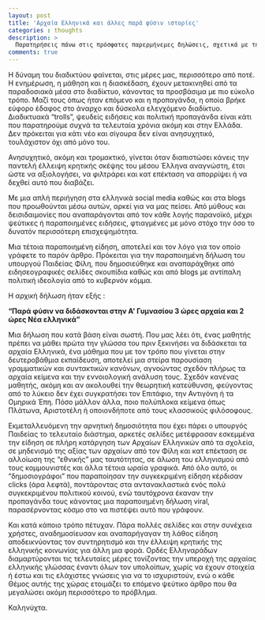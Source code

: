 ```yaml
---
layout: post
title: 'Αρχαία Ελληνικά και άλλες παρά φύσιν ιστορίες'
categories : thoughts
description: >
  Παρατηρήσεις πάνω στις πρόσφατες παρερμήνεμες δηλώσεις, σχετικά με την διδασκαλία των αρχαίων στο Λύκειο
comments: true
---
```


Η δύναμη του διαδικτύου φαίνεται, στις μέρες μας, περισσότερο από ποτέ. Η ενημέρωση, η μάθηση και η διασκέδαση, έχουν μετακινηθεί από τα παραδοσιακά μέσα στο διαδίκτυο, κάνοντας τα προσβάσιμα με πιο εύκολο τρόπο. Μαζί τους όπως ήταν επόμενο και η προπαγάνδα, η οποία βρήκε εύφορο έδαφος στο άναρχο και δύσκολα ελεγχόμενο διαδίκτυο. Διαδικτυακά “trolls”, ψευδείς ειδήσεις και πολιτική προπαγάνδα είναι κάτι που παρατηρούμε συχνά τα τελευταία χρόνια ακόμη και στην Ελλάδα. Δεν πρόκειται για κάτι νέο και σίγουρα δεν είναι ανησυχητικό, τουλάχιστον όχι από μόνο του.

Ανησυχητικό, ακόμη και τρομακτικό, γίνεται όταν διαπιστώσει κάνεις την παντελή έλλειψη κρητικής σκέψης του μέσου Έλληνα αναγνώστη, έτσι ώστε να αξιολογήσει, να φιλτράρει και κατ επέκταση να απορρίψει ή να δεχθεί αυτό που διαβάζει.

Με μια απλή περιήγηση στα ελληνικά social media καθώς και στα blogs που προωθούνται μέσω αυτών, αρκεί για να μας πείσει. Από μύθους και δεισιδαιμονίες που αναπαράγονται από τον κάθε λογής παρανοϊκό, μέχρι ψεύτικες ή παραποιημένες ειδήσεις, φτιαγμένες με μόνο στόχο την όσο το δυνατόν περισσότερη επισχεψημότητα.

Μια τέτοια παραποιημένη είδηση, αποτελεί και τον λόγο για τον οποίο γράφετε το παρόν άρθρο. Πρόκειται για την παραποιημένη δήλωση του υπουργού Παιδείας Φίλη, που δημοσιεύθηκε και αναπαράχθηκε από ειδησεογραφικές σελίδες σκουπίδια καθώς και από blogs με αντίπαλη πολιτική ιδεολογία από το κυβερνόν κόμμα.

Η αρχική δήλωση ήταν εξής :

<strong>“Παρά φύσιν να διδάσκονται στην Α' Γυμνασίου 3 ώρες αρχαία και 2 ώρες Νέα ελληνικά”</strong>

Μια δήλωση που κατά βάση είναι σωστή. Που μας λέει ότι, ένας μαθητής πρέπει να μάθει πρώτα την γλώσσα του πριν ξεκινήσει να διδάσκεται τα αρχαία Ελληνικά, ένα μάθημα που με τον τρόπο που γίνεται στην δευτεροβάθμια εκπαίδευση, αποτελεί μια στείρα παρουσίαση γραμματικών και συντακτικών κανόνων, αγνοώντας σχεδόν πλήρως τα αρχαία κείμενα και την εννοιολογική ανάλυση τους. Σχεδόν κανένας μαθητής, ακόμη και αν ακολουθεί την θεωρητική κατεύθυνση, φεύγοντας από το λύκειο δεν έχει συγκρατήσει τον Επιτάφιο, την Αντιγόνη ή τα Ομηρικά Έπη. Πόσο μάλλον άλλα, ποιο πολύπλοκα κείμενα όπως Πλάτωνα, Αριστοτέλη ή οποιονδήποτε από τους κλασσικούς φιλόσοφους.

Εκμεταλλευόμενη την αρνητική δημοσιότητα που έχει πάρει ο υπουργός Παιδείας το τελευταίο διάστημα, αρκετές σελίδες μετέφρασαν εσκεμμένα την είδηση σε πλήρη κατάργηση των Αρχαίων Ελληνικών από τα σχολεία, σε μηδενισμό της αξίας των αρχαίων από τον Φίλη και κατ επέκταση σε αλλοίωση της “εθνικής” μας ταυτότητας, σε άλωση του ελληνισμού από τους κομμουνιστές και άλλα τέτοια ωραία γραφικά. Από όλο αυτό, οι “δημοσιογράφοι” που παραποίησαν την συγκεκριμένη είδηση κέρδισαν clicks (άρα λεφτά), ποντάροντας στα αντανακλαστικά ενός πολύ συγκεκριμένου πολιτικού κοινού, ενώ ταυτόχρονα έκαναν την προπαγάνδα τους κάνοντας μια παραποιημένη δήλωση viral, παρασέρνοντας κόσμο στο να πιστέψει αυτό που γράφουν.

Και κατά κάποιο τρόπο πέτυχαν. Πάρα πολλές σελίδες και στην συνέχεια χρήστες, αναδημοσίευσαν και αναπαρήγαγαν τη λάθος είδηση αποδεικνύοντας τον συντηρητισμό και την έλλειψη κρητικής της ελληνικής κοινωνίας για άλλη μια φορά. Ορδές Ελληναράδων διαμαρτύρονται τις τελευταίες μέρες τονίζοντας την υπεροχή της αρχαίας ελληνικής γλώσσας έναντι όλων τον υπολοίπων, χωρίς να έχουν στοιχεία ή έστω και τις ελάχιστες γνώσεις για να το ισχυριστούν, ενώ ο κάθε Θέμος αυτής της χώρας ετοιμάζει το επόμενο ψεύτικο άρθρο που θα μεγαλώσει ακόμη περισσότερο το πρόβλημα.

Καληνύχτα.